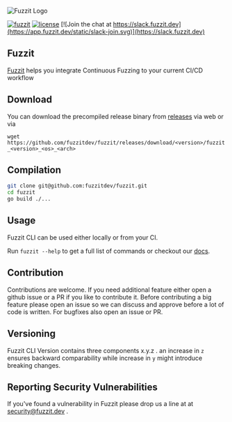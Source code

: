 ![Fuzzit Logo](https://app.fuzzit.dev/static/fuzzit.svg)

[![fuzzit](https://app.fuzzit.dev/static/fuzzit-passing-green.svg)](https://app.fuzzit.dev)
[![license](https://app.fuzzit.dev/static/license-apache-blue.svg)](https://github.com/fuzzitdev/Fuzzit/blob/master/LICENSE)
[![Join the chat at https://slack.fuzzit.dev](https://app.fuzzit.dev/static/slack-join.svg)](https://slack.fuzzit.dev)

## Fuzzit
[Fuzzit](https://fuzzit.dev) helps you integrate Continuous Fuzzing to your current CI/CD workflow

## Download

You can download the precompiled release binary from [releases](https://github.com/fuzzitdev/fuzzit/releases) via web
or via

`wget https://github.com/fuzzitdev/fuzzit/releases/download/<version>/fuzzit_<version>_<os>_<arch>`

## Compilation

```bash
git clone git@github.com:fuzzitdev/fuzzit.git
cd fuzzit
go build ./...
```

## Usage

Fuzzit CLI can be used either locally or from your CI.

Run `fuzzit --help` to get a full list of commands or checkout our [docs](https://docs.fuzzit.dev).

## Contribution

Contributions are welcome. If you need additional feature either open a github issue or a PR
if you like to contribute it. Before contributing a big feature please open an issue so we can discuss and 
approve before a lot of code is written. For bugfixes also open an issue or PR.


## Versioning

Fuzzit CLI Version contains three components x.y.z . an increase in `z` ensures backward comparability while increase
in `y` might introduce breaking changes.  

## Reporting Security Vulnerabilities

If you've found a vulnerability in Fuzzit please drop us a line at at [security@fuzzit.dev](security@fuzzit.dev)
. 

